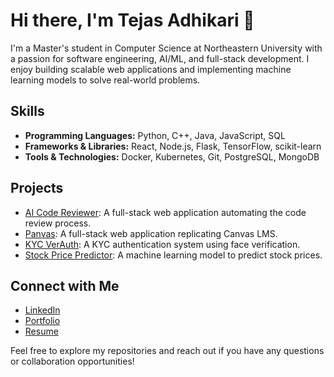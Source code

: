 <!--
## Hi there 👋

**TejasAdhikari/TejasAdhikari** is a ✨ _special_ ✨ repository because its `README.md` (this file) appears on your GitHub profile.

Here are some ideas to get you started:

- 🔭 I’m currently working on ...
- 🌱 I’m currently learning ...
- 👯 I’m looking to collaborate on ...
- 🤔 I’m looking for help with ...
- 💬 Ask me about ...
- 📫 How to reach me: ...
- 😄 Pronouns: ...
- ⚡ Fun fact: ...
-->

# Hi there, I'm Tejas Adhikari 👋

I'm a Master's student in Computer Science at Northeastern University with a passion for software engineering, AI/ML, and full-stack development. I enjoy building scalable web applications and implementing machine learning models to solve real-world problems.

## Skills
- **Programming Languages:** Python, C++, Java, JavaScript, SQL
- **Frameworks & Libraries:** React, Node.js, Flask, TensorFlow, scikit-learn
- **Tools & Technologies:** Docker, Kubernetes, Git, PostgreSQL, MongoDB

## Projects
- [AI Code Reviewer](https://github.com/TejasAdhikari/AI-Code-Reviewer): A full-stack web application automating the code review process.
- [Panvas](https://github.com/TejasAdhikari/Panvas): A full-stack web application replicating Canvas LMS.
- [KYC VerAuth](https://github.com/TejasAdhikari/KYC-VerAuth): A KYC authentication system using face verification.
- [Stock Price Predictor](https://github.com/TejasAdhikari/Stock-Price-Predictor): A machine learning model to predict stock prices.

## Connect with Me
- [LinkedIn](https://www.linkedin.com/in/tejasadhikari/)
- [Portfolio](#) <!-- Add your portfolio link if available -->
- [Resume](#) <!-- Add your resume link if available -->

Feel free to explore my repositories and reach out if you have any questions or collaboration opportunities!
